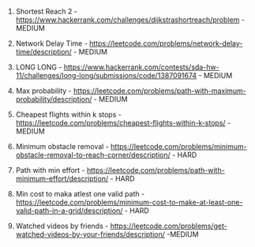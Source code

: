 1. Shortest Reach 2 -  https://www.hackerrank.com/challenges/dijkstrashortreach/problem - MEDIUM

2. Network Delay Time - https://leetcode.com/problems/network-delay-time/description/ - MEDIUM

3. LONG LONG - https://www.hackerrank.com/contests/sda-hw-11/challenges/long-long/submissions/code/1387091674 - MEDIUM

4. Max probability - https://leetcode.com/problems/path-with-maximum-probability/description/ - MEDIUM

5. Cheapest flights within k stops - https://leetcode.com/problems/cheapest-flights-within-k-stops/ - MEDIUM

6. Minimum obstacle removal - https://leetcode.com/problems/minimum-obstacle-removal-to-reach-corner/description/ - HARD

7. Path with min effort - https://leetcode.com/problems/path-with-minimum-effort/description/ - HARD

8. Min cost to maka atlest one valid path - https://leetcode.com/problems/minimum-cost-to-make-at-least-one-valid-path-in-a-grid/description/ - HARD

9. Watched videos by friends - https://leetcode.com/problems/get-watched-videos-by-your-friends/description/ -MEDIUM
